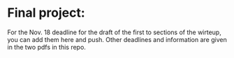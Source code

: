 # Final project:

For the Nov. 18 deadline for the draft of the first to sections of the wirteup, you can add them here and push. Other deadlines and information are given in the two pdfs in this repo.